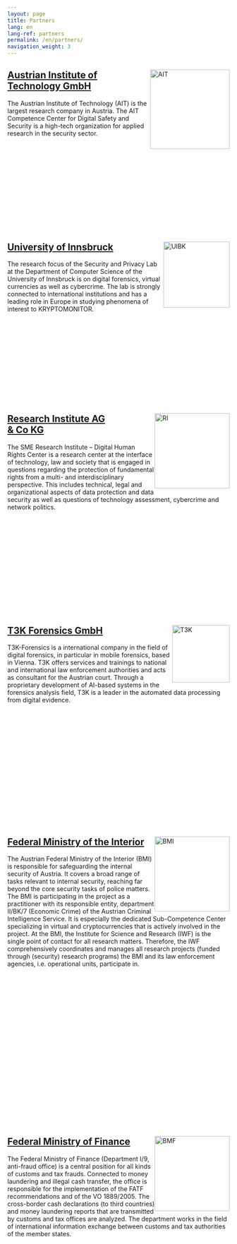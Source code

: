 ```yaml
---
layout: page
title: Partners
lang: en
lang-ref: partners
permalink: /en/partners/
navigation_weight: 3
---
```


<div class="row">
	<div class="col s12 m8 l6">
		<div class = "card-panel"  style="height:360px">
			<img style="float: right;" src="{{ site.url }}/img/ait_logo_ohne_claim_c1_rgb.jpg" alt="AIT" width="180"/>
			<h2><a href="http://www.ait.ac.at">Austrian Institute of Technology GmbH</a></h2>
			The Austrian Institute of Technology (AIT) is the largest research company in Austria. The AIT Competence Center for Digital Safety and Security is a high-tech organization for applied research in the security sector.
	    </div>
	</div>
	<div class="col s12 m8 l6">
		<div class = "card-panel"  style="height:360px">
			<img style="float: right;" src="{{ site.url }}/img/universitaet-innsbruck-logo-rgb-farbe.png" alt="UIBK" width="150"/>
			<h2><a href="http://informationsecurity.uibk.ac.at/">University of Innsbruck</a></h2>
			The research focus of the Security and Privacy Lab at the Department of Computer Science of the University of Innsbruck is on digital forensics, virtual currencies as well as cybercrime. The lab is strongly connected to international institutions and has a leading role in Europe in studying phenomena of interest to KRYPTOMONITOR.
	    </div>
	</div>
</div>
<div class="row">
	<div class="col s12 m8 l6">
		<div class = "card-panel"  style="height:450px">
			<img style="float: right;" src="{{ site.url }}/img/ri.png" alt="RI" width="170"/>
			<h2><a href="https://www.researchinstitute.at/">Research Institute AG <br> & Co KG</a></h2>
			The SME Research Institute – Digital Human Rights Center is a research center at the interface of technology, law and society that is engaged in questions regarding the protection of fundamental rights from a multi- and interdisciplinary perspective. This includes technical, legal and organizational aspects of data protection and data security as well as questions of technology assessment, cybercrime and network politics.	   
			</div>
	</div>
	<div class="col s12 m8 l6">
		<div class = "card-panel"  style="height:450px">
			<img style="float: right;" src="{{ site.url }}/img/t3k.png" alt="T3K" width="130"/>
			<h2><a href="https://www.t3k.ai/">T3K Forensics GmbH</a></h2>
			T3K-Forensics is a international company in the field of digital forensics, in particular in mobile forensics, based in Vienna. T3K offers services and trainings to national and international law enforcement authorities and acts as consultant for the Austrian court. Through a proprietary development of AI-based systems in the forensics analysis field, T3K is a leader in the automated data processing from digital evidence.
	    </div>
	</div>
</div>
<div class="row">
	<div class="col s12 m8 l6">
		<div class = "card-panel"  style="height:650px">
			<img style="float: right;" src="{{ site.url }}/img/2018_BMI_Logo_deutsch_4c.jpg" alt="BMI" width="170"/>
			<h2><a href="https://www.bmi.gv.at/">Federal Ministry of the Interior</a></h2>
			The Austrian Federal Ministry of the Interior (BMI) is responsible for safeguarding the internal security of Austria. It covers a broad range of tasks relevant to internal security, reaching far beyond the core security tasks of police matters. The BMI is participating in the project as a practitioner with its responsible entity, department II/BK/7 (Economic Crime) of the Austrian Criminal Intelligence Service. It is especially the dedicated Sub-Competence Center specializing in virtual and cryptocurrencies that is actively involved in the project. At the BMI, the Institute for Science and Research (IWF) is the single point of contact for all research matters. Therefore, the IWF comprehensively coordinates and manages all research projects (funded through (security) research programs) the BMI and its law enforcement agencies, i.e. operational units, participate in.
	    </div>
	</div>
	<div class="col s12 m8 l6">
		<div class = "card-panel"  style="height:650px">
			<img style="float: right;" src="{{ site.url }}/img/bmf.png" alt="BMF" width="170"/>
			<h2><a href="http://www.bmf.gv.at/">Federal Ministry of Finance</a></h2>
			The Federal Ministry of Finance (Department I/9, anti-fraud office) is a central position for all kinds of customs and tax frauds. Connected to money laundering and illegal cash transfer, the office is responsible for the implementation of the FATF recommendations and of the VO 1889/2005. The cross-border cash declarations (to third countries) and money laundering reports that are transmitted by customs and tax offices are analyzed. The department works in the field of international information exchange between customs and tax authorities of the member states.
	    </div>
	</div>
</div>
